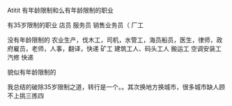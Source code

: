 Atitit 有年龄限制和么有年龄限制的职业

有35岁限制的职业
店员 服务员   销售业务员（    厂工


没有年龄限制的
农业生产，伐木工，司机，水管工，海员船员，医生，律师，政府雇员，老师，人事，翻译，快递 矿工 建筑工人、码头工人 搬运工 空调安装工  汽修  快递

貌似有年龄限制的


我总结的破除35岁限制之道，转行是一个。。其次换地方换城市，很多城市缺人顾不上挑三拣四
